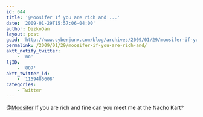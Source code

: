 ```yaml
---
id: 644
title: '@Moosifer If you are rich and ...'
date: '2009-01-29T15:57:06-04:00'
author: DizkoDan
layout: post
guid: 'http://www.cyberjunx.com/blog/archives/2009/01/29/moosifer-if-you-are-rich-and/'
permalink: /2009/01/29/moosifer-if-you-are-rich-and/
aktt_notify_twitter:
    - 'no'
ljID:
    - '807'
aktt_twitter_id:
    - '1159486608'
categories:
    - Twitter
---
```


@[Moosifer](http://twitter.com/Moosifer) If you are rich and fine can you meet me at the Nacho Kart?